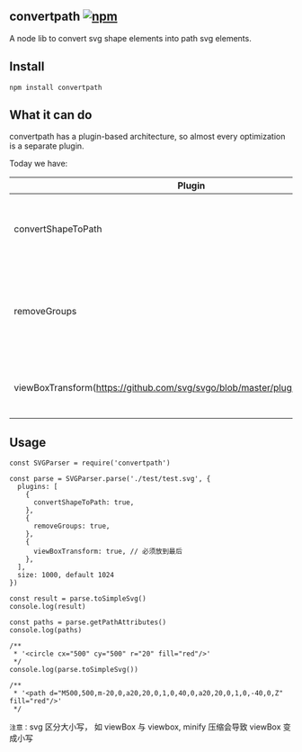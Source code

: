 ## convertpath [![npm](https://img.shields.io/badge/npm-convertpath-green.svg?style=flat-square)](https://www.npmjs.com/package/convertpath)

A node lib to convert svg shape elements into path svg elements.

## Install

```
npm install convertpath
```

## What it can do

convertpath has a plugin-based architecture, so almost every optimization is a separate plugin.

Today we have:

| Plugin                                                                            | Description                                                              |
| --------------------------------------------------------------------------------- | ------------------------------------------------------------------------ |
| convertShapeToPath                                                                | convert svg shape elements into path svg elements.                       |
| removeGroups                                                                      | move some group and move some group attributes to the contained elements |
| viewBoxTransform(https://github.com/svg/svgo/blob/master/plugins/inlineStyles.js) | remove width/height attributes and reset ViewBox                         |

## Usage

```
const SVGParser = require('convertpath')

const parse = SVGParser.parse('./test/test.svg', {
  plugins: [
    {
      convertShapeToPath: true,
    },
    {
      removeGroups: true,
    },
    {
      viewBoxTransform: true, // 必须放到最后
    },
  ],
  size: 1000, default 1024
})

const result = parse.toSimpleSvg()
console.log(result)

const paths = parse.getPathAttributes()
console.log(paths)

/**
 * '<circle cx="500" cy="500" r="20" fill="red"/>'
 */
console.log(parse.toSimpleSvg())

/**
 * '<path d="M500,500,m-20,0,a20,20,0,1,0,40,0,a20,20,0,1,0,-40,0,Z" fill="red"/>'
 */

```

`注意：`svg 区分大小写， 如 viewBox 与 viewbox, minify 压缩会导致 viewBox 变成小写
